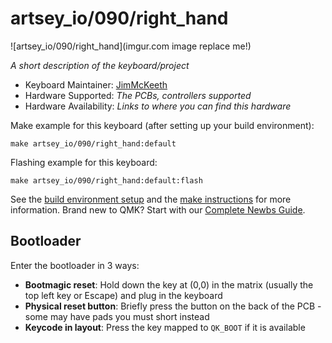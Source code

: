 # artsey_io/090/right_hand

![artsey_io/090/right_hand](imgur.com image replace me!)

*A short description of the keyboard/project*

* Keyboard Maintainer: [JimMcKeeth](https://github.com/JimMcKeeth)
* Hardware Supported: *The PCBs, controllers supported*
* Hardware Availability: *Links to where you can find this hardware*

Make example for this keyboard (after setting up your build environment):

    make artsey_io/090/right_hand:default

Flashing example for this keyboard:

    make artsey_io/090/right_hand:default:flash

See the [build environment setup](https://docs.qmk.fm/#/getting_started_build_tools) and the [make instructions](https://docs.qmk.fm/#/getting_started_make_guide) for more information. Brand new to QMK? Start with our [Complete Newbs Guide](https://docs.qmk.fm/#/newbs).

## Bootloader

Enter the bootloader in 3 ways:

* **Bootmagic reset**: Hold down the key at (0,0) in the matrix (usually the top left key or Escape) and plug in the keyboard
* **Physical reset button**: Briefly press the button on the back of the PCB - some may have pads you must short instead
* **Keycode in layout**: Press the key mapped to `QK_BOOT` if it is available
